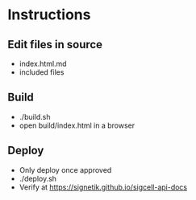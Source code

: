 # Instructions

## Edit files in source
 - index.html.md
 - included files

## Build
 - ./build.sh
 - open build/index.html in a browser

## Deploy
 - Only deploy once approved
 - ./deploy.sh
 - Verify at https://signetik.github.io/sigcell-api-docs


